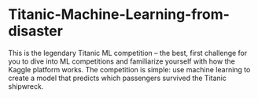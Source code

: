 # Titanic-Machine-Learning-from-disaster
This is the legendary Titanic ML competition – the best, first challenge for you to dive into ML competitions and familiarize yourself with how the Kaggle platform works.  The competition is simple: use machine learning to create a model that predicts which passengers survived the Titanic shipwreck.
